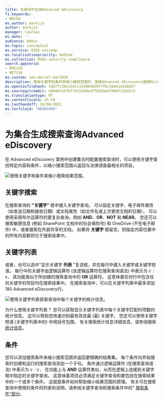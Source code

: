 ```yaml
---
title: 在查询中生成Advanced eDiscovery
f1.keywords:
- NOCSH
ms.author: markjjo
author: markjjo
manager: laurawi
ms.date: ''
audience: Admin
ms.topic: conceptual
ms.service: O365-seccomp
ms.localizationpriority: medium
ms.collection: M365-security-compliance
search.appverid:
- MOE150
- MET150
ms.custom: seo-marvel-mar2020
description: 使用关键字和条件来缩小搜索范围时，使用Advanced eDiscovery搜索Microsoft 365。
ms.openlocfilehash: fdd7fc29e134cc3310848507ffbc20d41d1b0d2f
ms.sourcegitcommit: d4b867e37bf741528ded7fb289e4f6847228d2c5
ms.translationtype: MT
ms.contentlocale: zh-CN
ms.lasthandoff: 10/06/2021
ms.locfileid: "60167458"
---
```

# <a name="build-search-queries-for-collections-in-advanced-ediscovery"></a>为集合生成搜索查询Advanced eDiscovery

在 Advanced eDiscovery 案例中创建集合时配置[](collections-overview.md)搜索查询时，可以使用关键字查找特定内容和条件，以缩小搜索范围以返回与法律调查最相关的项目。

![使用关键字和条件来缩小搜索结果范围。](../media/SearchQueryBox.png)

## <a name="keyword-searches"></a>关键字搜索

在搜索查询的 **"关键字"** 框中键入关键字查询。 可以指定关键字、电子邮件属性（如发送日期和接收日期）或文档属性（如文件名或上次更改文档的日期）。 可以使用采用布尔运算符的更复杂查询，例如 **AND**、**OR**、**NOT** 和 **NEAR**。 您还可以搜索敏感信息 (例如 SharePoint 文档中的社会保险号) 和 OneDrive (不在电子邮件) 中，或者搜索在外部共享的文档。 如果将 **关键字** 框留空，则指定内容位置中的所有内容都将位于搜索结果中。

## <a name="keyword-list"></a>关键字列表

或者，也可以选中"显示关键字 **列表** "复选框，并在每行中键入关键字或关键字短语。 每行中的关键字由逻辑运算符 (该逻辑运算符在搜索查询语法) 中表示为 *c：s，* 其功能类似于所创建的搜索查询中的 **OR** 运算符。 这意味着任何行中包含任何关键字的项目均在搜索结果中。 在搜索查询中，可以在关键字列表中最多添加 180 Advanced eDiscovery行。

![使用关键字列表获取查询中每个关键字的统计信息。](../media/KeywordListSearch.png)

为什么使用关键字列表？ 您可以获取显示关键字列表中每个关键字匹配的项数的统计信息。 这可以帮助您快速识别最有效且最 (最) 关键字。 您还可以使用关键字短语 (关键字列表中的) 中用括号包围。 有关搜索统计信息详细信息，请参阅搜索 [统计信息](search-statistics-in-advanced-ediscovery.md)。

## <a name="conditions"></a>条件

您可以添加搜索条件来缩小搜索范围并返回更精确的结果集。 每个条件向开始搜索时创建和运行的搜索查询添加一个子句。 条件通过逻辑运算符 (在搜索查询语法) 中表示为 *c：c，* 在功能上与 **AND** 运算符类似，从而在逻辑上连接到关键字框中指定的关键字查询。 这意味着项目必须满足关键字查询和要包括在搜索结果中的一个或多个条件。 这就是条件如何帮助缩小结果范围的原理。 有关可在搜索查询中使用的条件的列表和说明，请参阅关键字查询和搜索条件中的" [搜索条件"部分](keyword-queries-and-search-conditions.md#search-conditions)。
